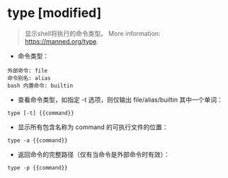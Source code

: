 # type [modified]

> 显示shell将执行的命令类型。
> More information: <https://manned.org/type>.

- 命令类型：

```
外部命令: file
命令别名: alias
bash 内置命令: builtin
```

- 查看命令类型，如指定 -t 选项，则仅输出 file/alias/builtin 其中一个单词：

`type [-t] {{command}}`

- 显示所有包含名称为 command 的可执行文件的位置：

`type -a {{command}}`

- 返回命令的完整路径（仅有当命令是外部命令时有效）：

`type -p {{command}}`

